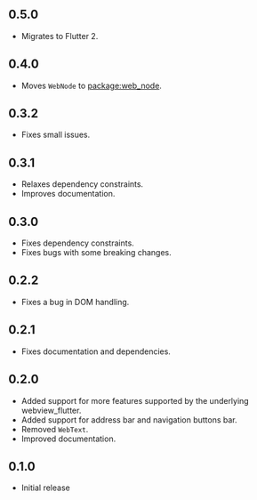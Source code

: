 ## 0.5.0
  * Migrates to Flutter 2.

## 0.4.0
  * Moves `WebNode` to [package:web_node](https://pub.dev/packages/web_node).

## 0.3.2
  * Fixes small issues.

## 0.3.1
  * Relaxes dependency constraints.
  * Improves documentation.

## 0.3.0
  * Fixes dependency constraints.
  * Fixes bugs with some breaking changes.

## 0.2.2
  * Fixes a bug in DOM handling.

## 0.2.1
  * Fixes documentation and dependencies.

## 0.2.0

* Added support for more features supported by the underlying webview_flutter.
* Added support for address bar and navigation buttons bar.
* Removed `WebText`.
* Improved documentation.

## 0.1.0

* Initial release
